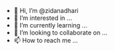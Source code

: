 - 👋 Hi, I’m @zidanadhari
- 👀 I’m interested in ...
- 🌱 I’m currently learning ...
- 💞️ I’m looking to collaborate on ...
- 📫 How to reach me ...

<!---
zidanadhari/zidanadhari is a ✨ special ✨ repository because its `README.md` (this file) appears on your GitHub profile.
You can click the Preview link to take a look at your changes.
--->
